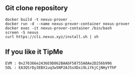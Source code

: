 ## Git clone repository
```
docker build -t nexus-prover .
docker run -d --name nexus-prover-container nexus-prover
docker exec -it nexus-prover-container /bin/bash
screen -S nexus
curl https://cli.nexus.xyz/install.sh | sh
```
## If you like it TipMe
```
EVM : 0x276366e2436E9D062BAAbF58755A8Ae2D256b996
SOL : EA3QSrDy3EBX1uq3w5NP2AJSsXDxi9LiYkjCjNHyYfhP
```
